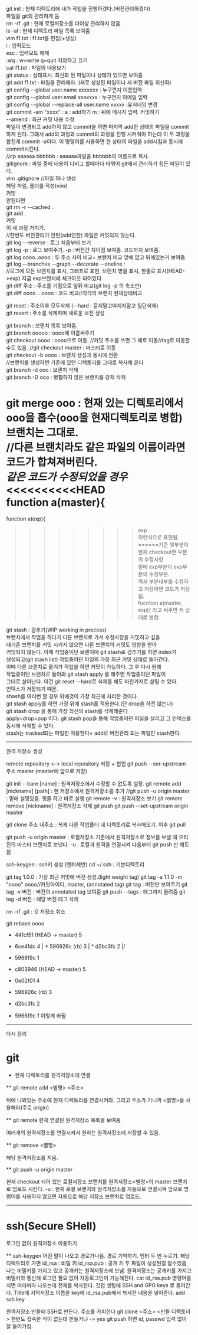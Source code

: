 git init : 현재 디렉토리에 내가 작업을 진행하겠다.(버전관리하겠다)  
	파일을 git의 관리하게 둠  
rm -rf .git : 현재 로컬저장소를 더이상 관리하지 않음.  
ls -al : 현재 디렉토리 파일 목록 보여줌  
vim f1.txt : f1.txt를 편집(+생성)  
	i : 입력모드  
	esc : 입력모드 해제  
	:wq : w=write q=quit 저장하고 끄기  
cat f1.txt : 파일의 내용보기  
git status : 상태표시. 최신화 된 파일이나 상태가 있으면 보여줌  
git add f1.txt : 파일을 관리해라. (새로 생성된 파일이나 새 버전 파일 최신화)  
git config --global user.name xxxxxxx : 누구껀지 이름입력  
git config --global user.email xxxxxxx : 누구껀지 이메일 입력  
git config --global --replace-all user.name xxxxx :유저네임 변경  
git commit -am "xxxx" : a : add하기 m : 뒤에 메시지 입력. 커밋하기  
	--amend : 최근 커밋 내용 수정  
	파일이 변경되고 add하지 않고 commit을 하면 마지막 add한 상태의 파일을 commit하게 된다. 그래서 add의 과정과 commit의 과정을 진행 시켜줘야 하는데 이 두 과정을 합친게 commit -a이다. 이 명령어를 사용하면 현 상태의 파일을 add시킴과 동시에 commit시킨다.  
//cp aaaaaa bbbbbb : aaaaaa파일을 bbbbbb의 이름으로 복사.  
gitignore : 파일 중에 내용이 디버그 할때마다 바뀌어 git에서 관리하기 힘든 파일이 있다.   
vim .gitignore //파일 하나 생성  
해당 파일, 폴더를 작성(vim)  
커밋  
안된다면  
git rm -r --cached .  
git add .  
커밋  
이 세 과정 거치기.  
//한번도 버전관리가 안된(add안한) 파일은 커밋되지 않는다.  
git log --reverse : 로그 처음부터 보기  
git log -p : 로그 보여주기. -p : 버전간 차이점 보여줌. 코드까지 보여줌.  
git log oooo..oooo : 두 주소 사이 비교+ 브랜치 비교 앞에 없고 뒤에있는거 보여줌.  
git log --branches --graph --decorate --oneline :   
//로그에 모든 브랜치를 표시, 그래프로 표현, 브랜치 명을 표시, 한줄로 표시(HEAD->exp) 지금 exp브랜치에 체크아웃 되어있다.  
git diff 주소 : 주소를 기점으로 앞뒤 비교(git log -p 의 축소판)  
git diff oooo .. oooo : 코드 비교//각각의 브랜치 현재상태비교  
  
git reset : 주소이후 모두삭제 (--hard : 묻지말고따지지말고 일단삭제)  
git revert : 주소를 삭제하며 새로운 보전 생성  
  
git branch : 브랜치 목록 보여줌.   
git branch ooooo : oooo에 이름써주기  
git checkout oooo : oooo으로 이동. //커밋 주소를 쓰면 그 때로 이동//tag로 이동할 수도 있음. //git checkout master : 마스터로 이동  
git checkout -b oooo : 브랜치 생성과 동시에 전환  
//브랜치를 생성하면 기존에 있던 디렉토리를 그대로 복사해 온다  
git branch -d ooo : 브랜치 삭제  
git branch -D ooo : 병합하지 않은 브랜치를 강제 삭제  
  
git merge ooo : 현재 있는 디렉토리에서 ooo을 흡수(ooo을 현재디렉토리로 병합)   
브랜치는 그대로.  
//다른 브랜치라도 같은 파일의 이름이라면 코드가 합쳐져버린다.  
*******같은 코드가 수정되었을 경우*******  
<<<<<<<<<<HEAD  
function a(master){  
======  
function a(exp){  
>>>>>>>>>exp  
이런식으로 표현됨.  
======기준 윗부분이 현재 checkout한 부분의 수정사항  
밑에 exp부분이 exp부분의 수정부분.  
꺽새 부분내부를 수정하고 저장하면 코드가 저장됨.  
fucntion a(master, exp){ 라고 써주면 저 상태로 병합.  
  
git stash : 감추기(WIP working in precess)  
브랜치에서 작업을 하다가 다른 브랜치로 가서 수정사항을 커밋하고 싶을  
때기존 브랜치를 커밋 시키지 않으면 다른 브랜치의 커밋도 영향을 받아  
커밋되지 않는다. 이때 작업중이던 브랜치에 git stash로 감추기를 하면 index가  
생성되고(git stash list) 작업중이던 파일의 가장 최근 커밋 상태로 돌아간다.  
이때 다른 브랜치로 옮겨가 작업을 하면 커밋이 가능하다. 그 후 다시 원래   
작업중이던 브랜치로 돌아와 git stash apply 를 해주면 작업중이던 파일이  
그대로 살아난다. 이건 git reset --hard로 삭제를 해도 마찬가지로 살릴 수 있다.  
인덱스가 저장되기 때문.  
shash를 여러번 할 경우 위에것이 가장 최근에 처리한 것이다.  
git stash apply를 하면 가장 위에 stash를 적용한다.(단 drop을 하진 않는다)  
git stash drop 을 통해 가장 최신의 stash를 삭제해준다  
apply+drop=pop 이다. git stash pop을 통해 작업중이던 파일을 살리고 그 인덱스를  
동시에 삭제할 수 있다.  
stash는 tracked되는 파일만 적용한다= add로 버전관리 되는 파일만 stash한다.  
  
---------------------------------------------------------------------------
원격 저장소 생성

remote repository <--> local repository
저장 + 협업
git push --ser-upstream 주소 master
         (master에 앞으로 저장)

git init --bare [name] : 원격저장소에서 수정할 수 없도록 설정.
git remote add [nickname] [path] : 현 저장소에서 원격저장소를 추가
//git push -u origin master : 밑에 설명있음. 윗줄 하고 바로 실행
git remote -v : 원격저장소 보기
git remote remove [nickname] : 원격저장소 삭제
git push
git push --set-upstream origin master

git clone 주소 내주소 : 복제 다른 작업폴더 내 디렉토리로 복사해오기.
이후 git pull

git push -u origin master : 로컬저장소 기준에서 원격저장소로 정보를 보낼 때
오리진의 마스터 브랜치로 보낸다. -u : 로컬과 원격을 연결시켜 다음부터 git push 만 해도 됨


ssh-keygen : ssh키 생성 (엔터세번)
cd ~/.ssh : 기본디렉토리

git tag 1.0.0 : 가장 최근 커밋에 버전 생성.(light weight tag)
git tag -a 1.1.0 -m "oooo" oooo//커밋아이디, master,  (annotated tag)
git tag : 버전만 보여주기
git tag -v 버전 : 버전의 annotated tag 보여줌
git push --tags : 태그까지 올려줌
git tag -d 버전 : 해당 버전 테그 삭제

rm -rf .git : 깃 저장소 취소

git rebase oooo 

* 44fcf51 (HEAD -> master) 5
* 6ce41dc 4
| * 596926c (rb) 3
| * d2bc3fc 2
|/
* 5966f9c 1

* c803946 (HEAD -> master) 5
* 0e02f01 4
* 596926c (rb) 3
* d2bc3fc 2
* 5966f9c 1
이렇게 바뀜

---------------------------------------------------------------------------

다시 정리

# git

* 현재 디렉토리를 원격저장소에 연결

** git remote add <별명>  <주소>

뒤에 나와있는 주소에 현재 디렉토리를 연결시켜라.
그리고 주소가 기니까 <별명>을 사용해라(주로 origin)

** git remote
현재 연결된 원격저장소 목록을 보여줌

여러개의 원격저장소를 연결시켜서 원하는 원격저장소에 저장할 수 있음.

** git remove <별명>

해당 원격저장소를 지움.

** git push -u origin master

현재 checkout 되어 있는 로컬저장소 브랜치를  원격저장소<별명>의 master 브랜치로 업로드 시킨다. 
-u : 현재 로컬 브랜치와 원격저장소를 자동으로 연결시켜 앞으로 명령어를 사용하지 않으면 자동으로 해당 저장소 브랜치로 업로드.

----------------------------------------------------------------------

# ssh(Secure SHell)
로그인 없이 원격저장소 이용하기

** ssh-keygen
어떤 말이 나오고 경로가나옴. 경로 기억하기.  엔터 두 번 누르기.
해당 디렉토리로 가면
id_rsa : 비밀 키
id_rsa.pub : 공개 키
두 파일이 생성된걸 알수있음
나는 비밀키를 가지고 있고 공개키는 원격저장소에 보냄. 
원격저장소는 공개키를 가지고 비밀키와 통신해 로그인 필요 없이 자동로그인이 가능해진다.
cat id_rsa.pub
명령어를 치면 머라머라 나오는데 전체를 복사한다.
깃헙 셋팅에
SSH and GPG keys 로 들어간다.
Title에 지역저장소 이름을
key에 id_rsa.pub에서 복사한 내용을 넣어준다.
add ssh key

원격저장소 만들때 SSH로 만든다. 주소를 카피한다
git clone <주소> <만들 디렉토리>
한번도 접속한 적이 없는데 만들거냐 -> yes
git push 하면 id, passwd 입력 없이 잘 들어가짐.
